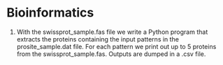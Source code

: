 # Bioinformatics

1. With the swissprot_sample.fas file
we write a Python program that extracts the proteins containing the input patterns in
the prosite_sample.dat file. For each pattern we
print out up to 5 proteins from the swissprot_sample.fas. Outputs are dumped in a .csv file.
